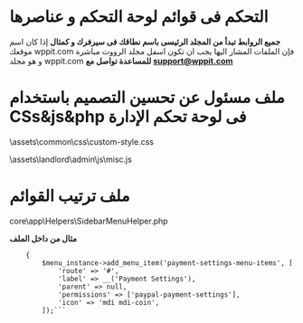 # التحكم فى قوائم لوحة التحكم و عناصرها 
**جميع الروابط تبدأ من المجلد الرئيسى باسم نطاقك فى سيرفرك  و كمثال**
إذا كان اسم موقعك  wppit.com فإن الملفات المشار اليها يجب ان تكون اسفل مجلد الرووت مباشرة و هو مجلد wppit.com
**للمساعدة تواصل مع support@wppit.com**

 # ملف مسئول عن تحسين التصميم باستخدام CSs&js&php فى لوحة تحكم الإدارة
\assets\common\css\custom-style.css

\assets\landlord\admin\js\misc.js

# ملف ترتيب القوائم 

core\app\Helpers\SidebarMenuHelper.php

**مثال من داخل الملف**

```private function tenant_payment_settings_menus(MenuWithPermission $menu_instance): void
    {
        $menu_instance->add_menu_item('payment-settings-menu-items', [
            'route' => '#',
            'label' => __('Payment Settings'),
            'parent' => null,
            'permissions' => ['paypal-payment-settings'],
            'icon' => 'mdi mdi-coin',
        ]);```
